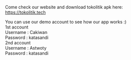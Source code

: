 
Come check our website and download tokolitik apk here:
https://tokolitik.tech

You can use our demo account to see how our app works :) <br />
1st account <br />
Username  : Cakiwan <br />
Password  : katasandi <br />
2nd account <br />
Username  : Astwoty <br />
Password  : katasandi <br />

